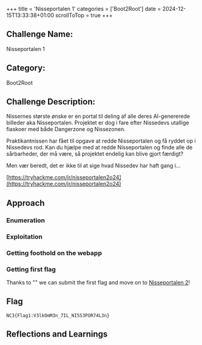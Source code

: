 +++
title = 'Nisseportalen 1'
categories = ['Boot2Root']
date = 2024-12-15T13:33:38+01:00
scrollToTop = true
+++

## Challenge Name:

Nisseportalen 1

## Category:

Boot2Root

## Challenge Description:

Nissernes største ønske er en portal til deling af alle deres AI-genererede billeder aka Nisseportalen. Projektet er dog i fare efter Nissedevs utallige fiaskoer med både Dangerzone og Nissezonen.

Praktikantnissen har fået til opgave at redde Nisseportalen og få ryddet op i Nissedevs rod. Kan du hjælpe med at redde Nisseportalen og finde alle de sårbarheder, der må være, så projektet endelig kan blive gjort færdigt?

Men vær beredt, det er ikke til at sige hvad Nissedev har haft gang i...

[https://tryhackme.com/jr/nisseportalen2o24](https://tryhackme.com/jr/nisseportalen2o24)

## Approach

### Enumeration

### Exploitation

### Getting foothold on the webapp

### Getting first flag

Thanks to "" we can submit the first flag and move on to [Nisseportalen 2](/nc3/boot2root/nisseportalen-2)!

## Flag

```text
NC3{Flag1:V3lkOmM3n_7IL_NI553POR74L3n}
```

## Reflections and Learnings
